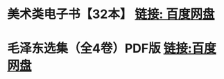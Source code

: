 # 美术类电子书【32本】   [链接: 百度网盘](https://pan.baidu.com/s/11l63BuVLyfUwxq5hMAvbMA?pwd=edum)
# 毛泽东选集（全4卷）PDF版  [链接:百度网盘](https://pan.baidu.com/s/1yxzSsfipqKQXMJQf1UBpZA?pwd=vpdh)
